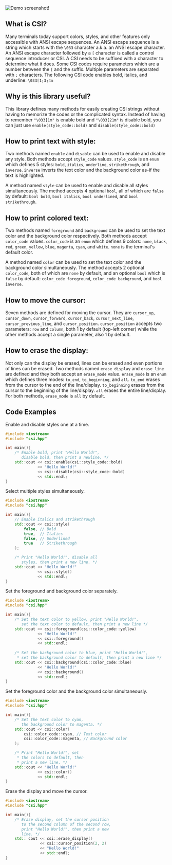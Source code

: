 ![Demo screenshot!](https://i.sli.mg/nDPouC.png)

## What is CSI?
Many terminals today support colors, styles, and other features only accessible with ANSI escape sequences. An ANSI escape sequence is a string which starts with the `\033` character a.k.a. an ANSI escape character. An ANSI escape character followed by a `[` character is called a control sequence introducer or CSI. A CSI needs to be suffixed with a character to determine what it does. Some CSI codes require parameters which are a number between the `[` and the suffix. Multiple parameters are separated with `;` characters. The following CSI code enables bold, italics, and underline: `\033[1;3;4m`

## Why is this library useful?
This library defines many methods for easily creating CSI strings without having to memorize the codes or the complicated syntax. Instead of having to remember `"\033[1m"` is enable bold and `"\033[21m"` is disable bold, you can just use `enable(style_code::bold)` and `disable(style_code::bold)`

## How to print text with style:
Two methods named `enable` and `disable` can be used to enable and disable any style. Both methods accept `style_code` values. `style_code` is an `enum` which defines 5 styles: `bold`, `italics`, `underline`, `strikethrough`, and `inverse`. `inverse` inverts the text color and the background color as-if the text is highlighted.

A method named `style` can be used to enable and disable all styles simultaneously. The method accepts 4 optional `bool`, all of which are `false` by default: `bool bold`, `bool italics`, `bool underlined`, and `bool strikethrough`.

## How to print colored text:
Two methods named `foreground` and `background` can be used to set the text color and the background color respectively. Both methods accept `color_code` values. `color_code` is an `enum` which defines 9 colors: `none`, `black`, `red`, `green`, `yellow`, `blue`, `magenta`, `cyan`, and `white`. `none` is the terminal's default color.

A method named `color` can be used to set the text color and the background color simultaneously. The method accepts 2 optional `color_code`, both of which are `none` by default, and an optional `bool` which is `false` by default: `color_code foreground`, `color_code background`, and `bool inverse`.

## How to move the cursor:
Seven methods are defined for moving the cursor. They are `cursor_up`, `cursor_down`, `cursor_forward`, `cursor_back`, `cursor_next_line`, `cursor_previous_line`, and `cursor_position`. `cursor_position` accepts two parameters: `row` and `column`, both 1 by default (top-left corner) while the other methods accept a single parameter, also 1 by default.

## How to erase the display:
Not only can the display be erased, lines can be erased and even portions of lines can be erased. Two methods named `erase_display` and `erase_line` are defined and they both accept an `erase_mode` value. `erase_mode` is an `enum` which defines three modes: `to_end`, `to_beginning`, and `all`. `to_end` erases from the cursor to the end of the line/display. `to_beginning` erases from the cursor to the beginning of the line/display. `all` erases the entire line/display. For both methods, `erase_mode` is `all` by default.

## Code Examples
Enable and disable styles one at a time.
```cpp
#include <iostream>
#include "csi.hpp"

int main(){
	/* Enable bold, print "Hello World!",
	   disable bold, then print a newline. */
	std::cout << csi::enable(csi::style_code::bold)
	          << "Hello World!"
	          << csi::disable(csi::style_code::bold)
	          << std::endl;
}
```
Select multiple styles simultaneously.
```cpp
#include <iostream>
#include "csi.hpp"

int main(){
	// Enable italics and strikethrough
	std::cout << csi::style(
		false, // Bold
		true,  // Italics
		false, // Underlined
		true   // Strikethrough
	);

	/* Print "Hello World!", disable all
	   styles, then print a new line. */
	std::cout << "Hello World!"
	          << csi::style()
	          << std::endl;
}
```
Set the foreground and background color separately.
```cpp
#include <iostream>
#include "csi.hpp"

int main(){
	/* Set the text color to yellow, print "Hello World!",
	   set the text color to default, then print a new line */
	std::cout << csi::foreground(csi::color_code::yellow)
	          << "Hello World!"
	          << csi::foreground()
	          << std::endl;
		  
	/* Set the background color to blue, print "Hello World!", 
	 * set the background color to default, then print a new line */
	std::cout << csi::background(csi::color_code::blue)
	          << "Hello World!"
	          << csi::background()
	          << std::endl;
}
```
Set the foreground color and the background color simultaneously.
```cpp
#include <iostream>
#include "csi.hpp"

int main(){
	/* Set the text color to cyan,
	   the background color to magenta. */
	std::cout << csi::color(
		csi::color_code::cyan, // Text color
		csi::color_code::magenta, // Background color
	);

	/* Print "Hello World!", set
	 * the colors to default, then
	 * print a new line. */
	std::cout << "Hello World!"
	          << csi::color()
	          << std::endl;
}
```
Erase the display and move the cursor.
```cpp
#include <iostream>
#include "csi.hpp"

int main(){
	/* Erase display, set the cursor position
	   to the second column of the second row,
	   print "Hello World!", then print a new
	   line. */
	std:: cout << csi::erase_display()
	           << csi::cursor_position(2, 2)
	           << "Hello World!"
	           << std::endl;
}
```
